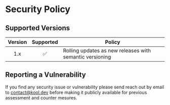 # Security Policy

## Supported Versions

| Version | Supported          | Policy |
| :----: | :----: | -- |
| 1.x   | :white_check_mark: | Rolling updates as new releases with semantic versioning |



## Reporting a Vulnerability

If you find any security issue or vulnerability please send reach out by email to [contact@kool.dev](mailto:contact@kool.dev) before making it publicly available for previous assessment and counter mesures.
